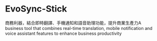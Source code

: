 # EvoSync-Stick
商務利器，結合即時翻譯、手機通知和語音助理功能，提升商業生產力A business tool that combines real-time translation, mobile notification and voice assistant features to enhance business productivity
